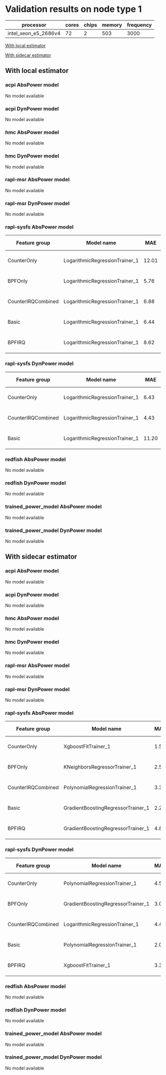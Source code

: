 # Validation results on node type 1

| processor | cores | chips | memory | frequency |
| --- | --- | --- | --- | --- |
| intel_xeon_e5_2686v4 | 72 | 2 | 503 | 3000 |

[With local estimator](#with-local-estimator)

[With sidecar estimator](#with-sidecar-estimator)

## With local estimator

### acpi AbsPower model

No model available

### acpi DynPower model

No model available

### hmc AbsPower model

No model available

### hmc DynPower model

No model available

### rapl-msr AbsPower model

No model available

### rapl-msr DynPower model

No model available

### rapl-sysfs AbsPower model

| Feature group | Model name | MAE | MAPE (%) | URL |
| --- | --- | --- | --- | --- |
| CounterOnly | LogarithmicRegressionTrainer_1 | 12.01 | 6.1 | https://raw.githubusercontent.com/sustainable-computing-io/kepler-model-db/main/models/v0.7/ec2-0.7.11/rapl-sysfs/AbsPower/CounterOnly/LogarithmicRegressionTrainer_1.json |
| BPFOnly | LogarithmicRegressionTrainer_1 | 5.76 | 15.8 | https://raw.githubusercontent.com/sustainable-computing-io/kepler-model-db/main/models/v0.7/ec2-0.7.11/rapl-sysfs/AbsPower/BPFOnly/LogarithmicRegressionTrainer_1.json |
| CounterIRQCombined | LogarithmicRegressionTrainer_1 | 6.88 | 6.5 | https://raw.githubusercontent.com/sustainable-computing-io/kepler-model-db/main/models/v0.7/ec2-0.7.11/rapl-sysfs/AbsPower/CounterIRQCombined/LogarithmicRegressionTrainer_1.json |
| Basic | LogarithmicRegressionTrainer_1 | 6.44 | 7.8 | https://raw.githubusercontent.com/sustainable-computing-io/kepler-model-db/main/models/v0.7/ec2-0.7.11/rapl-sysfs/AbsPower/Basic/LogarithmicRegressionTrainer_1.json |
| BPFIRQ | LogarithmicRegressionTrainer_1 | 8.62 | 18.1 | https://raw.githubusercontent.com/sustainable-computing-io/kepler-model-db/main/models/v0.7/ec2-0.7.11/rapl-sysfs/AbsPower/BPFIRQ/LogarithmicRegressionTrainer_1.json |
### rapl-sysfs DynPower model

| Feature group | Model name | MAE | MAPE (%) | URL |
| --- | --- | --- | --- | --- |
| CounterOnly | LogarithmicRegressionTrainer_1 | 6.43 | 20.3 | https://raw.githubusercontent.com/sustainable-computing-io/kepler-model-db/main/models/v0.7/ec2-0.7.11/rapl-sysfs/DynPower/CounterOnly/LogarithmicRegressionTrainer_1.json |
| CounterIRQCombined | LogarithmicRegressionTrainer_1 | 4.43 | 33.3 | https://raw.githubusercontent.com/sustainable-computing-io/kepler-model-db/main/models/v0.7/ec2-0.7.11/rapl-sysfs/DynPower/CounterIRQCombined/LogarithmicRegressionTrainer_1.json |
| Basic | LogarithmicRegressionTrainer_1 | 11.20 | 19.0 | https://raw.githubusercontent.com/sustainable-computing-io/kepler-model-db/main/models/v0.7/ec2-0.7.11/rapl-sysfs/DynPower/Basic/LogarithmicRegressionTrainer_1.json |
### redfish AbsPower model

No model available

### redfish DynPower model

No model available

### trained_power_model AbsPower model

No model available

### trained_power_model DynPower model

No model available

## With sidecar estimator

### acpi AbsPower model

No model available

### acpi DynPower model

No model available

### hmc AbsPower model

No model available

### hmc DynPower model

No model available

### rapl-msr AbsPower model

No model available

### rapl-msr DynPower model

No model available

### rapl-sysfs AbsPower model

| Feature group | Model name | MAE | MAPE (%) | URL |
| --- | --- | --- | --- | --- |
| CounterOnly | XgboostFitTrainer_1 | 1.51 | 4.4 | https://raw.githubusercontent.com/sustainable-computing-io/kepler-model-db/main/models/v0.7/ec2-0.7.11/rapl-sysfs/AbsPower/CounterOnly/XgboostFitTrainer_1.zip |
| BPFOnly | KNeighborsRegressorTrainer_1 | 2.58 | 4.7 | https://raw.githubusercontent.com/sustainable-computing-io/kepler-model-db/main/models/v0.7/ec2-0.7.11/rapl-sysfs/AbsPower/BPFOnly/KNeighborsRegressorTrainer_1.zip |
| CounterIRQCombined | PolynomialRegressionTrainer_1 | 3.31 | 2.6 | https://raw.githubusercontent.com/sustainable-computing-io/kepler-model-db/main/models/v0.7/ec2-0.7.11/rapl-sysfs/AbsPower/CounterIRQCombined/PolynomialRegressionTrainer_1.zip |
| Basic | GradientBoostingRegressorTrainer_1 | 2.21 | 5.6 | https://raw.githubusercontent.com/sustainable-computing-io/kepler-model-db/main/models/v0.7/ec2-0.7.11/rapl-sysfs/AbsPower/Basic/GradientBoostingRegressorTrainer_1.zip |
| BPFIRQ | GradientBoostingRegressorTrainer_1 | 4.85 | 1.9 | https://raw.githubusercontent.com/sustainable-computing-io/kepler-model-db/main/models/v0.7/ec2-0.7.11/rapl-sysfs/AbsPower/BPFIRQ/GradientBoostingRegressorTrainer_1.zip |
### rapl-sysfs DynPower model

| Feature group | Model name | MAE | MAPE (%) | URL |
| --- | --- | --- | --- | --- |
| CounterOnly | PolynomialRegressionTrainer_1 | 4.58 | 11.1 | https://raw.githubusercontent.com/sustainable-computing-io/kepler-model-db/main/models/v0.7/ec2-0.7.11/rapl-sysfs/DynPower/CounterOnly/PolynomialRegressionTrainer_1.zip |
| BPFOnly | GradientBoostingRegressorTrainer_1 | 3.04 | 15.9 | https://raw.githubusercontent.com/sustainable-computing-io/kepler-model-db/main/models/v0.7/ec2-0.7.11/rapl-sysfs/DynPower/BPFOnly/GradientBoostingRegressorTrainer_1.zip |
| CounterIRQCombined | LogarithmicRegressionTrainer_1 | 4.43 | 33.3 | https://raw.githubusercontent.com/sustainable-computing-io/kepler-model-db/main/models/v0.7/ec2-0.7.11/rapl-sysfs/DynPower/CounterIRQCombined/LogarithmicRegressionTrainer_1.zip |
| Basic | PolynomialRegressionTrainer_1 | 2.00 | 70.3 | https://raw.githubusercontent.com/sustainable-computing-io/kepler-model-db/main/models/v0.7/ec2-0.7.11/rapl-sysfs/DynPower/Basic/PolynomialRegressionTrainer_1.zip |
| BPFIRQ | XgboostFitTrainer_1 | 3.34 | 13.2 | https://raw.githubusercontent.com/sustainable-computing-io/kepler-model-db/main/models/v0.7/ec2-0.7.11/rapl-sysfs/DynPower/BPFIRQ/XgboostFitTrainer_1.zip |
### redfish AbsPower model

No model available

### redfish DynPower model

No model available

### trained_power_model AbsPower model

No model available

### trained_power_model DynPower model

No model available

